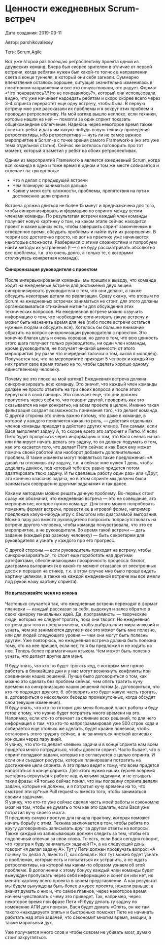 # Ценности ежедневных Scrum-встреч

Дата создания: 2019-03-11

Автор: parshikovalexey

Теги: Scrum,Agile

   
Вот уже второй раз посещаю ретроспективу проекта одной из дружеских команд. Вчера был скорее зрителем в отличие от первой встречи, когда ребятам нужен был какой-то толчок в направлении света в конце туннеля, в который они себя загнали. Суммарно впечатление осталось хорошее, ситуация значительно изменилась в позитивном направлении и все это почувствовали, это радует. Формат «Что понравилось?/Что не понравилось?», который они использовали, видно, что уже начинает надоедать ребятам и скоро скорее всего через 3-4 спринта перерастет еще одну встречу, чтобы была. В первую встречу мне уже рассказали их проблемы и я вокруг этих проблем и проводил ретроспективу. На мой взгляд вышло неплохо, если техники, которые нашли на ней — помогли за один спринт показать общекомандное облегчение. Надеюсь через некоторое время также посетить ребят и дать им какую-нибудь новую технику проведения ретроспективы, ибо ретроспектива — чуть ли не самое важное мероприятие в Scrum-е с точке зрения самого Framework-а (но это уже тема отдельной статьи). Сейчас же хотелось поговорить про тот момент, который я заметил у ребят на обоих ретроспективах.  
  
Одним из мероприятий Framework-а является ежедневный Scrum, когда вся команда в одно и тоже время в одном и том же месте собирается и отвечает на три вопроса:  

- Что я делал с предыдущей встречи
- Чем планирую заниматься дальше
- Какие у меня есть сложности, проблемы, препятствия на пути к достижению цели спринта

  
Встреча должна длиться не более 15 минут и предназначена для того, чтобы синхронизировать информацию по спринту между всеми членами команды. По результатам встречи каждый член команды получает новую картинку о том, на каком этапе сейчас находится проект и какие шансы есть, чтобы завершить спринт законченным в отведенное время, обсудить проблемы и найти пути их разрешения. В теории все достаточно просто, но вот на практике уже начинаются некоторые сложности. Разберемся с этими сложностями и попробуем найти методы их устранения (! — я не буду рассматривать абсолютно все проблемы, т.к. это очень долго, а только те, с которыми столкнулась конкретная команда).  
  

#### Синхронизация руководителя с проектом
После интервьюирования команды, мы пришли к выводу, что команда ходит на ежедневные встречи для достижения двух вещей: синхронизировать руководителя с тем, что они делают, а также обсудить некоторые детали по реализации. Сразу скажу, что вторым по Scrum на ежедневных встречах заниматься не стоит, для этого должны организовываться стихийные митинги для обсуждения этих технических вопросов. На ежедневной встрече можно озвучить информацию о том, что необходимо организовать такую встречу и может быть назначить время для нее (либо после встречи остаться нужным людям и обсудить все). Хотелось бы большее внимание обратить на вопрос синхронизации руководителя с проектом. Это конечно благая цель и очень хорошая, но дело в том, что всю ценность этого шага получает только руководитель, ни один член команды, кроме руководителя, не получает никакой ценности от этого мероприятия (ну разве что очередная галочка о том, какой я молодец). Получается так, что на мероприятие приходит 5 человек и каждый из них тратит свое время только на то, чтобы сделать хорошо одному единственному человеку.  
  
Почему же это плохо на мой взгляд? Ежедневная встреча должна синхронизировать всю команду. Это значит, что каждый член команды должен не просто ответить на три своих вопроса и после этого вернуться в свой панцирь. Это означает еще, что они должны пропустить через себя то, что говорит другой, проверить как это сказывается на нем конкретно, на всем проекте в целом. Именно такая фильтрация создает возможность понимания того, что делает команда. С другой стороны это очень важно потому, что даже в команде, в которой у каждого появляется какая-то роль, — действия отдельных членов команды приводят в действие других членов. Тем самым, если Вася выполняет задачу А, то скорее всего это затронет и Петю. И если Петя будет пропускать через информацию о том, что Вася сейчас начал или планирует начать делать эту задачу, то он должен подумать о том, как это касается того, что делает Петя сейчас и как Вася ему может помочь своей работой или наоборот добавить дополнительных проблем. В такие моменты могут появляться такие предложения: «А давай ты отложишь эту задачу, т.к. я сейчас мне нужен 1 день, чтобы доделать движок, под который тебе все равно придется потом адаптировать твою задачу. И ты сделаешь работу один раз» или «Друг, это конечно классная задача, но в этом спринте мы должны были заниматься совершенно другими задачами» и так далее.  
  
Какими методами можно решать данную проблему. Во-первых стоит сразу же обозначит, что ежедневная встреча — это не совещание, это мероприятие, которое нужно команде. Для этого можно попробовать поменять формат встречи, провести ее в игровой форме, например предложив какую-нибудь игру с бэклогом или диаграммой выгорания. Можно пару раз вместо руководителя попросить поприсутствовать на встрече другого человека, чтобы команда почувствовала, что это ее мероприятие, а не руководителя. Во время такой встречи — дать задание (каждый раз разному человеку) — быть секретарем для руководителя и узнать у каждого про его прогресс.  
  
С другой стороны — если руководитель приходит на встречу, чтобы синхронизироваться, то стоит еще поработать над другими артефактами, обеспечивающими прозрачность процесса: бэклог, диаграмма выгорания (я в какой-то момент отказался от электронных досок и перешел на стикер, т.к. в этом случае мне было проще видеть картину целиком, а также на каждой ежедневной встрече мы все имели под рукой нашу картину спринта).  
  

#### Не вытаскивайте меня из кокона
Частенько случается так, что ежедневные встречи переходят в формат планерки — каждый рассказал за себя, выдохнул и залез обратно в свою каморку гениальных идей. Да, программисты — творческие люди, которых не следует трогать, пока они творят. Но ежедневная встреча для того и предназначена, чтобы выбраться из мира иллюзий и узнать, чем же занимаются другие и как это может быть мне полезно, или для людей следующего уровня — чем они могут быть полезны другим. Уже повторюсь, но ежедневная встреча должна быть полезна тому, кто на нее пришел, если нет, то я бы предложил и не ходить на нее. Теперь более прагматичным языком. Чем может быть полезно узнать, что делают другие для меня.  
  
Я буду знать, что кто-то будет трогать код, с которым мне нужно работать в ближайшие дни и у нас могут возникнуть конфликты при соединении наших решений. Лучше было договориться о том, как можно это сделать без проблем сейчас, чем опять тратить кучу времени на синхронизацию наших решений потом (а. договориться, что кто-то подождет другого, б. обговорить кто будет какую часть трогать, в. договориться о нескольких беседах промежуточных, когда обсудят свои текущие изменения).  
Я буду знать, что кто-то готовит для меня большой пласт работы и буду готов к тому, что нужно будет потратить много времени на это. Например, если кто-то отвечает за слияние всех решений, то для него информация о том, что кто-то напрограммировал уже 500 строк кода и собирается еще столько же сделать, будет крайне полезной, чтобы остановить этого трудягу сейчас, а не заниматься чисткой авгиевых конюшен через пару дней.  
Я увижу, что кто-то делает «левые» задачи и в конце спринта нам всем придется много потрудиться, чтобы довести спринт. Часто бывает, что в спринт попадают задачи, которые не согласуются с целью спринта. И если они съедают ресурсы, которые планировали потратить на достижение цели спринта. А это прямо ведет к тому, что всем придется напрягаться в конце спринта. Для этого нужно наших героев вовремя заставить вернуться к работе над нужными задачами, и не слышать такие фразы: «Я только сейчас понял, что мы половину спринта делали задачи, которые не должны, и я потратил кучу времени на то, что смотрел эти ср\*ные Pull request-ы вместо того, чтобы заниматься своими задачами.  
Я увижу, что кто-то уже сейчас сделал часть моей работы и сэкономлю мозг на том, чтобы не думать о том как это сделать, если Вася уже потратил кучу своего мозга.  
Я предложу самую простую для начала практику, которая поможет начать борьбу с этим. Техника заключается в том, чтобы ребята по кругу договорились записывать друг за другом ответы на вопросы. Также каждый из записывающих должен следить за тем, чтобы его подопечный отвечал за свои слова. То есть, если Вася сегодня говорит, что «завтра я буду заниматься задачей П», а на следующий день говорит «я делал задачу А». Тут у Пети должен прозвучать вопрос: «А почему ты делал А, вместо П, как обещал». Вот тут можно будет узнать о проблемах, которые есть и попытаться их устранить, а не ждать ретроспективы, на которой мы каким-то образом узнаем об этой проблеме. В дополнении к этому бонусу каждый член команды будет вынужден пропускать через себя информацию и хочет он или нет, но менять картину всего проекта в своем представлении. А как результат мы будем вынуждены быть более в курсе проекта, нежели раньше, а значит думать о них и, что самое главное, через некоторое время начнем чувствовать к чему это приведет. Так, например, через некоторое время при фразе Пети «Я буду делать ту задачу по изменению АПИ для поиска», Вася будет думать «Опять, он же там такого «накодирует» опять» и быстренько поможет Пете не начинать работать над этой задачей, что сэкономит многим время, эмоции, а также моральный дух.  
  
Уже получается много слов и чтобы совсем не убивать мозг, думаю стоит закругляться.